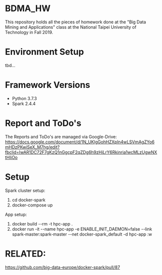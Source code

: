 # BDMA_HW
This repository holds all the pieces of homework done at the "Big Data Mining and Applications" class at the National Taipei University of Technology in Fall 2019.

# Environment Setup
tbd...

# Framework Versions

 * Python 3.7.3
 * Spark  2.4.4
 
# Report and ToDo's

The Reports and ToDo's are managed via Google-Drive:
https://docs.google.com/document/d/1N_UKlgGohHZXpln4wLSVmAgZYo6mHDzPKwiSeX_M7hg/edit?fbclid=IwAR1DC72F7gKzQ1nGgcpF2qZDg6h9zHiLrY6Rkinria1wcMLzUgwNXtHIiOo


# Setup

Spark cluster setup:
1. cd docker-spark
2. docker-compose up

App setup:
1. docker build --rm -t hpc-app .
2. docker run -it --name hpc-app -e ENABLE_INIT_DAEMON=false --link spark-master:spark-master  --net docker-spark_default  -d hpc-app
:w
# RELATED:
https://github.com/big-data-europe/docker-spark/pull/87 
 